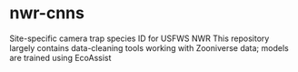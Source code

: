 # nwr-cnns
Site-specific camera trap species ID for USFWS NWR
This repository largely contains data-cleaning tools working with Zooniverse data; models are trained using EcoAssist